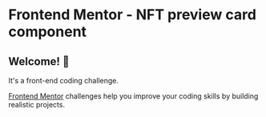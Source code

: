 # Frontend Mentor - NFT preview card component

## Welcome! 👋

It's a front-end coding challenge.

[Frontend Mentor](https://www.frontendmentor.io) challenges help you improve your coding skills by building realistic projects.